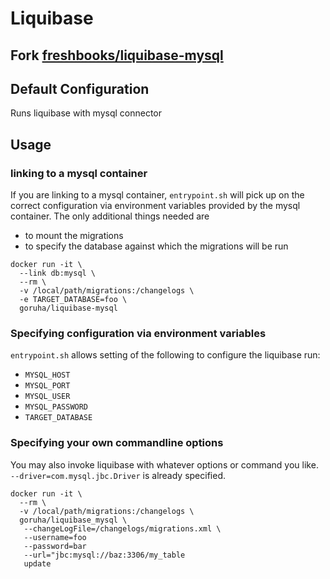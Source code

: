 # Liquibase

## Fork [freshbooks/liquibase-mysql](https://hub.docker.com/r/freshbooks/liquibase-mysql)

## Default Configuration

Runs liquibase with mysql connector

## Usage

### linking to a mysql container

If you are linking to a mysql container, `entrypoint.sh` will pick up on the
correct configuration via environment variables provided by the mysql container.
The only additional things needed are

* to mount the migrations
* to specify the database against which the migrations will be run

```
docker run -it \
  --link db:mysql \
  --rm \
  -v /local/path/migrations:/changelogs \
  -e TARGET_DATABASE=foo \
  goruha/liquibase-mysql
```


### Specifying configuration via environment variables

`entrypoint.sh` allows setting of the following to configure the liquibase run:

* `MYSQL_HOST`
* `MYSQL_PORT`
* `MYSQL_USER`
* `MYSQL_PASSWORD`
* `TARGET_DATABASE`


### Specifying your own commandline options

You may also invoke liquibase with whatever options or command you like.
`--driver=com.mysql.jbc.Driver` is already specified.

```
docker run -it \
  --rm \
  -v /local/path/migrations:/changelogs \
  goruha/liquibase_mysql \
   --changeLogFile=/changelogs/migrations.xml \
   --username=foo
   --password=bar
   --url="jbc:mysql://baz:3306/my_table
   update
```
